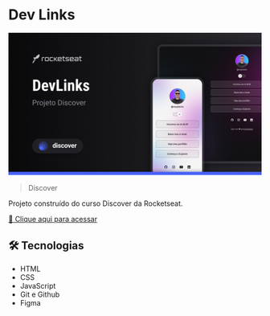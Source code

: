 # Dev Links

![preview](.github/preview.jpg)

> Discover

Projeto construído do curso Discover da Rocketseat.

[🔗 Clique aqui para acessar](https://github.com/Felipe-Tonim/Meu-primeiro-projeto/)


## 🛠 Tecnologias

- HTML
- CSS
- JavaScript
- Git e Github
- Figma

